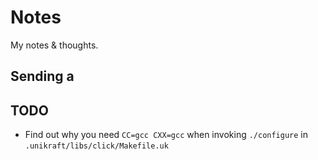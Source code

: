 # Notes

My notes & thoughts.

## Sending a 

## TODO
- Find out why you need `CC=gcc CXX=gcc` when invoking `./configure` in `.unikraft/libs/click/Makefile.uk`
